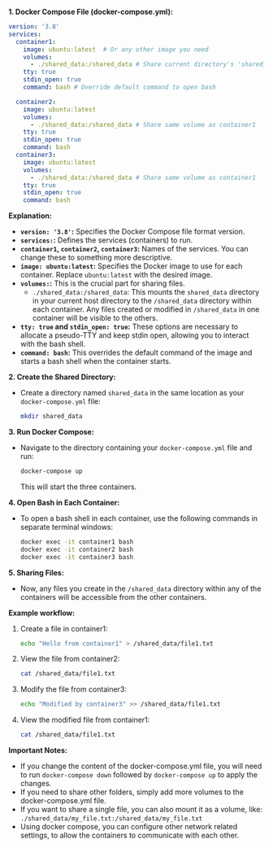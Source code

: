 **1. Docker Compose File (docker-compose.yml):**

```yaml
version: '3.8'
services:
  container1:
    image: ubuntu:latest  # Or any other image you need
    volumes:
      - ./shared_data:/shared_data # Share current directory's 'shared_data'
    tty: true
    stdin_open: true
    command: bash # Override default command to open bash

  container2:
    image: ubuntu:latest
    volumes:
      - ./shared_data:/shared_data # Share same volume as container1
    tty: true
    stdin_open: true
    command: bash
  container3:
    image: ubuntu:latest
    volumes:
      - ./shared_data:/shared_data # Share same volume as container1
    tty: true
    stdin_open: true
    command: bash
```

**Explanation:**

* **`version: '3.8'`:** Specifies the Docker Compose file format version.
* **`services:`:** Defines the services (containers) to run.
* **`container1`, `container2`, `container3`:** Names of the services. You can change these to something more descriptive.
* **`image: ubuntu:latest`:** Specifies the Docker image to use for each container. Replace `ubuntu:latest` with the desired image.
* **`volumes:`:** This is the crucial part for sharing files.
    * `./shared_data:/shared_data`: This mounts the `shared_data` directory in your current host directory to the `/shared_data` directory within each container. Any files created or modified in `/shared_data` in one container will be visible to the others.
* **`tty: true` and `stdin_open: true`:** These options are necessary to allocate a pseudo-TTY and keep stdin open, allowing you to interact with the bash shell.
* **`command: bash`:** This overrides the default command of the image and starts a bash shell when the container starts.

**2. Create the Shared Directory:**

* Create a directory named `shared_data` in the same location as your `docker-compose.yml` file:

    ```bash
    mkdir shared_data
    ```

**3. Run Docker Compose:**

* Navigate to the directory containing your `docker-compose.yml` file and run:

    ```bash
    docker-compose up
    ```

    This will start the three containers.

**4. Open Bash in Each Container:**

* To open a bash shell in each container, use the following commands in separate terminal windows:

    ```bash
    docker exec -it container1 bash
    docker exec -it container2 bash
    docker exec -it container3 bash
    ```

**5. Sharing Files:**

* Now, any files you create in the `/shared_data` directory within any of the containers will be accessible from the other containers.

**Example workflow:**

1.  Create a file in container1:

    ```bash
    echo "Hello from container1" > /shared_data/file1.txt
    ```

2.  View the file from container2:

    ```bash
    cat /shared_data/file1.txt
    ```

3.  Modify the file from container3:

    ```bash
    echo "Modified by container3" >> /shared_data/file1.txt
    ```

4.  View the modified file from container1:

    ```bash
    cat /shared_data/file1.txt
    ```

**Important Notes:**

* If you change the content of the docker-compose.yml file, you will need to run `docker-compose down` followed by `docker-compose up` to apply the changes.
* If you need to share other folders, simply add more volumes to the docker-compose.yml file.
* If you want to share a single file, you can also mount it as a volume, like: `./shared_data/my_file.txt:/shared_data/my_file.txt`
* Using docker compose, you can configure other network related settings, to allow the containers to communicate with each other.
